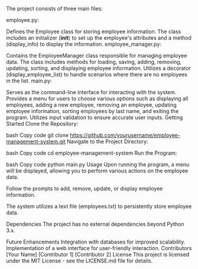 The project consists of three main files:

employee.py:

Defines the Employee class for storing employee information.
The class includes an initializer (__init__) to set up the employee's attributes and a method (display_info) to display the information.
employee_manager.py:

Contains the EmployeeManager class responsible for managing employee data.
The class includes methods for loading, saving, adding, removing, updating, sorting, and displaying employee information.
Utilizes a decorator (display_employee_list) to handle scenarios where there are no employees in the list.
main.py:

Serves as the command-line interface for interacting with the system.
Provides a menu for users to choose various options such as displaying all employees, adding a new employee, removing an employee, updating employee information, sorting employees by last name, and exiting the program.
Utilizes input validation to ensure accurate user inputs.
Getting Started
Clone the Repository:

bash
Copy code
git clone https://github.com/yourusername/employee-management-system.git
Navigate to the Project Directory:

bash
Copy code
cd employee-management-system
Run the Program:

bash
Copy code
python main.py
Usage
Upon running the program, a menu will be displayed, allowing you to perform various actions on the employee data.

Follow the prompts to add, remove, update, or display employee information.

The system utilizes a text file (employees.txt) to persistently store employee data.

Dependencies
The project has no external dependencies beyond Python 3.x.

Future Enhancements
Integration with databases for improved scalability.
Implementation of a web interface for user-friendly interaction.
Contributors
[Your Name]
[Contributor 1]
[Contributor 2]
License
This project is licensed under the MIT License - see the LICENSE.md file for details.
